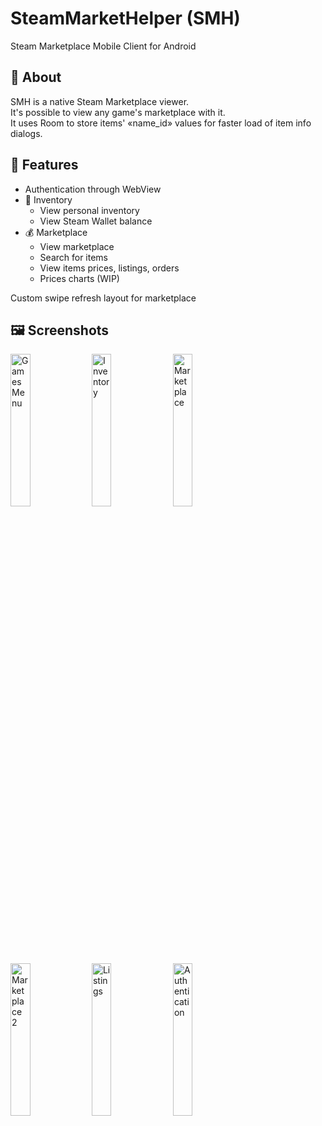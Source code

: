 # SteamMarketHelper (SMH)
Steam Marketplace Mobile Client for Android

## 📝 About
SMH is a native Steam Marketplace viewer.\
It's possible to view any game's marketplace with it.\
It uses Room to store items' «name_id» values for faster load of item info dialogs.

## 👀 Features
- Authentication through WebView
- 🧰 Inventory
  - View personal inventory
  - View Steam Wallet balance
- 💰 Marketplace
  - View marketplace
  - Search for items
  - View items prices, listings, orders
  - Prices charts (WIP)

Custom swipe refresh layout for marketplace

## 🖼 Screenshots
<img src="https://i.imgur.com/uu8CE6s.png" alt="Games Menu" width="25%" height="25%"> <img src="https://i.imgur.com/SjUdT3S.png" alt="Inventory" width="25%" height="25%"> <img src="https://i.imgur.com/6xsqvP6.png" alt="Marketplace" width="25%" height="25%"> <img src="https://i.imgur.com/0e6S6eC.png" alt="Marketplace 2" width="25%" height="25%"> <img src="https://i.imgur.com/ANV6fcl.png" alt="Listings" width="25%" height="25%"> <img src="https://imgur.com/aQpACtE.png" alt="Authentication" width="25%" height="25%">